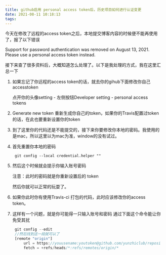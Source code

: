 ```yaml
---
title: github启用 personal access token后，历史项目如何进行认证变更
date: 2021-08-11 10:18:13
tags:
---
```


今天在修改了远程的access token之后，本地提交博客内容的时候便不能再使用了，报了以下错误

Support for password authentication was removed on August 13, 2021. Please use a personal access token instead.

接下来查了很多资料后，大概知道怎么处理了。以下是我处理的方式，我在这里汇总一下

1. 如果忘记了你远程的access token的话，就去你的gihub下面修改你自己accesstoken

   点开你的头像setting - 左侧按钮Developer setting - personal access tokens

2. Generate new token 重新生成你自己的token，如果你的Travis配置过token的话，在此也要重新设置你的token

3. 到了这里你的代码还是不能提交的，接下来你要修改你本地的密码。我使用的是mac，所以这里以为mac为准，window的没有试过。

4. 首先重置你本地的密码 

   ```gitHub
    git config --local credential.helper ""
   ```

5. 然后这个时候就会提示你输入账号密码

   注意：此时的密码就是你重新设置后的 token

   然后你就可以正常的玩耍了。

7. 如果你此时你有使用Travis-ci 打包的代码，此时应该修改你的access token。

8. 这样有一个问题，就是你可能得一只输入账号和密码
   通过下面这个命令能让你免受其扰

   ```javascript
    git config --edit
    //然后找到这一段就可以了
    [remote "origin"]
        url = https://youusename:youtoken@github.com/yunzhiclub/repositoryname
        fetch = +refs/heads/*:refs/remotes/origin/*
   ```

